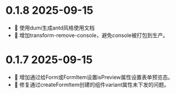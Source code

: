 # 0.1.8 2025-09-15
- 🐞 使用dumi生成antd风格使用文档
- 🐞 增加transform-remove-console，避免console被打包到生产。

# 0.1.7 2025-09-15
- 🐞 增加通过给Form或FormItem设置isPreview属性设置表单预览态。
- 🐞 修复通过createFormItem创建的组件variant属性未下发的问题。
